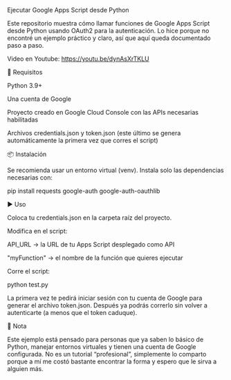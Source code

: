 Ejecutar Google Apps Script desde Python

Este repositorio muestra cómo llamar funciones de Google Apps Script desde Python usando OAuth2 para la autenticación.
Lo hice porque no encontré un ejemplo práctico y claro, así que aquí queda documentado paso a paso.

Video en Youtube:
https://youtu.be/dynAsXrTKLU

🚀 Requisitos

Python 3.9+

Una cuenta de Google

Proyecto creado en Google Cloud Console con las APIs necesarias habilitadas

Archivos credentials.json y token.json (este último se genera automáticamente la primera vez que corres el script)

📦 Instalación

Se recomienda usar un entorno virtual (venv).
Instala solo las dependencias necesarias con:

pip install requests google-auth google-auth-oauthlib

▶️ Uso

Coloca tu credentials.json en la carpeta raíz del proyecto.

Modifica en el script:

API_URL → la URL de tu Apps Script desplegado como API

"myFunction" → el nombre de la función que quieres ejecutar

Corre el script:

python test.py


La primera vez te pedirá iniciar sesión con tu cuenta de Google para generar el archivo token.json.
Después ya podrás correrlo sin volver a autenticarte (a menos que el token caduque).

📌 Nota

Este ejemplo está pensado para personas que ya saben lo básico de Python, manejar entornos virtuales y tienen una cuenta de Google configurada.
No es un tutorial “profesional”, simplemente lo comparto porque a mí me costó bastante encontrar la forma y espero que le sirva a alguien más.
